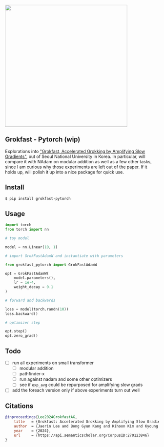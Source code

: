 <img src="./grokfast.png" width="400px"></img>

## Grokfast - Pytorch (wip)

Explorations into <a href="https://arxiv.org/html/2405.20233v2">"Grokfast, Accelerated Grokking by Amplifying Slow Gradients"</a>, out of Seoul National University in Korea. In particular, will compare it with NAdam on modular addition as well as a few other tasks, since I am curious why those experiments are left out of the paper. If it holds up, will polish it up into a nice package for quick use.

## Install

```bash
$ pip install grokfast-pytorch
```

## Usage

```python
import torch
from torch import nn

# toy model

model = nn.Linear(10, 1)

# import GrokFastAdamW and instantiate with parameters

from grokfast_pytorch import GrokFastAdamW

opt = GrokFastAdamW(
    model.parameters(),
    lr = 1e-4,
    weight_decay = 0.1
)

# forward and backwards

loss = model(torch.randn(10))
loss.backward()

# optimizer step

opt.step()
opt.zero_grad()
```

## Todo

- [ ] run all experiments on small transformer
    - [ ] modular addition
    - [ ] pathfinder-x
    - [ ] run against nadam and some other optimizers
    - [ ] see if `exp_avg` could be repurposed for amplifying slow grads
- [ ] add the foreach version only if above experiments turn out well

## Citations

```bibtex
@inproceedings{Lee2024GrokfastAG,
    title   = {Grokfast: Accelerated Grokking by Amplifying Slow Gradients},
    author  = {Jaerin Lee and Bong Gyun Kang and Kihoon Kim and Kyoung Mu Lee},
    year    = {2024},
    url     = {https://api.semanticscholar.org/CorpusID:270123846}
}
```
